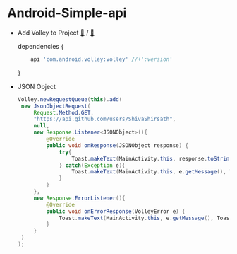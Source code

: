 # Android-Simple-api

+ Add Volley to Project [📃](https://developer.android.com/training/volley) / [🐙](https://github.com/google/volley)

   dependencies {
   ```groovy
	   api 'com.android.volley:volley' //+':version'
   ```
   }

+ JSON Object
   ```java
   Volley.newRequestQueue(this).add(
	new JsonObjectRequest(
		Request.Method.GET,
		"https://api.github.com/users/ShivaShirsath",
		null,
		new Response.Listener<JSONObject>(){
			@Override
			public void onResponse(JSONObject response) {
				try{
					Toast.makeText(MainActivity.this, response.toString() , Toast.LENGTH_LONG).show();
				} catch(Exception e){
					Toast.makeText(MainActivity.this, e.getMessage(), Toast.LENGTH_LONG).show();
				}
			}
		},
		new Response.ErrorListener(){
			@Override
			public void onErrorResponse(VolleyError e) {
			    Toast.makeText(MainActivity.this, e.getMessage(), Toast.LENGTH_LONG).show();	
			}
		}
	)
   );
```
